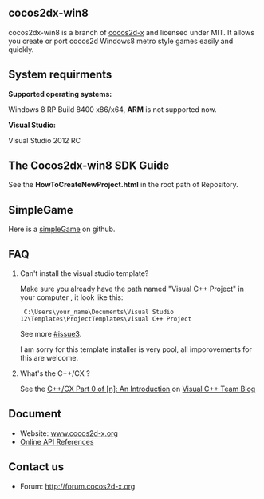 cocos2dx-win8
---------------------

cocos2dx-win8 is a branch of [cocos2d-x][1] and licensed under MIT. It allows you create or port cocos2d Windows8 metro style games easily and quickly.


System requirments
---------------------

**Supported operating systems:** 

Windows 8 RP Build 8400 x86/x64, **ARM** is not supported now.

**Visual Studio:** 

Visual Studio 2012 RC


The Cocos2dx-win8 SDK Guide
---------------------------

See the **HowToCreateNewProject.html** in the root path of Repository.

SimpleGame
--------------------

Here is a [simpleGame][3] on github.

FAQ
--------------------

1. Can't install the visual studio template?

    Make sure you already have the path named "Visual C++ Project" in your computer , it look like this:

        C:\Users\your_name\Documents\Visual Studio 12\Templates\ProjectTemplates\Visual C++ Project

    See more [#issue3][4].

    I am sorry for this template installer is very pool, all imporovements for this are welcome.

2. What's the C++/CX ?

    See the [C++/CX Part 0 of [n]: An Introduction][5] on [Visual C++ Team Blog][6]

Document
---------------------

   * Website: www.cocos2d-x.org
   * [Online API References][2]

Contact us
---------------------

   * Forum: http://forum.cocos2d-x.org
   
[1]: http://www.cocos2d-x.org "cocos2d-x"
[2]: http://www.cocos2d-x.org/embedded/cocos2d-x/classes.html "API References"
[3]: https://github.com/lihex/SimpleGameCocos2dxWin8 "SimpleGame"
[4]: https://github.com/cocos2d-x/cocos2dx-win8/issues/3
[5]: http://blogs.msdn.com/b/vcblog/archive/2012/08/29/cxxcxpart00anintroduction.aspx
[6]: http://blogs.msdn.com/b/vcblog/
